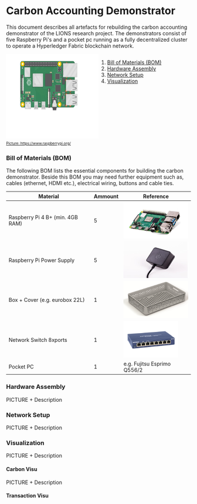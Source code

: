 # Carbon Accounting Demonstrator 

This document describes all artefacts for rebuilding the carbon accounting demonstrator of the LIONS research project. The demonstrators consist of five Raspberry Pi's and a pocket pc running as a fully decentralized cluster to operate a Hyperledger Fabric blockchain network.

<style>
    .column {
  float: left;
  width: 50%;
}

/* Clear floats after the columns */
.row:after {
  content: "";
  display: table;
  clear: both;
}
    </style>

<div class="row">
  <div class="column">
  <a href="https://www.raspberrypi.com/products/raspberry-pi-4-model-b/"> <img src="./pictures/pi-plug-in.gif" width="320" height="230"/></br>
<font size="1">Picture: https://www.raspberrypi.org/ </font>
  </div>
  <div class="column">

1. [Bill of Materials (BOM)](#bill-of-materials)
2. [Hardware Assembly](#hardware-assembly)
3. [Network Setup](#network-setup)
4. [Visualization](#visualization)
  </div>
</div>

### Bill of Materials (BOM)
The following BOM lists the essential components for building the carbon demonstrator. Beside this BOM you may need further equipment such as, cables (ethernet, HDMI etc.), electrical wiring, buttons and cable ties.

| Material                         | Ammount | Reference                                                                                                                                       |
|----------------------------------|---------|-------------------------------------------------------------------------------------------------------------------------------------------------|
| Raspberry Pi 4 B+ (min. 4GB RAM) | 5       | <a href="https://www.raspberrypi.com/products/raspberry-pi-4-model-b/"> <img src="./pictures/pi.jpeg" width="180" height="100"/> </a>           |
| Raspberry Pi Power Supply        | 5       | <a href="https://www.raspberrypi.com/products/type-c-power-supply/"> <img src="./pictures/power.jpeg" width="180" height="100"/> </a>           |
| Box + Cover (e.g. eurobox 22L)   | 1       | <a href="https://www.surplus-systems.de/produkte/euronormboxen/"> <img src="./pictures/box.png" width="180" height="100"/> </a>                 |
| Network Switch 8xports           | 1       | <a href="https://www.netgear.com/de/business/wired/switches/unmanaged/gs108/"> <img src="./pictures/switch.png" width="150" height="100"/> </a> |
| Pocket PC                        | 1       | e.g. Fujitsu Esprimo Q556/2                                                                                                                     |


### Hardware Assembly
PICTURE + Description 

### Network Setup
PICTURE + Description 

### Visualization
PICTURE + Description 
#### Carbon Visu
PICTURE + Description 
#### Transaction Visu

